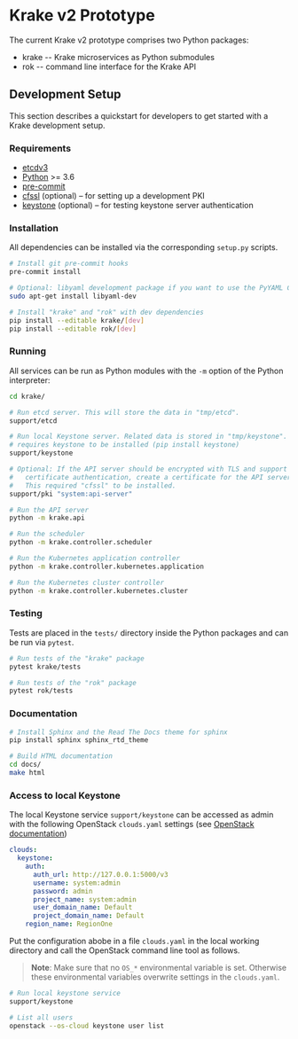 # Krake v2 Prototype

The current Krake v2 prototype comprises two Python packages:

 - krake -- Krake microservices as Python submodules
 - rok -- command line interface for the Krake API


## Development Setup

This section describes a quickstart for developers to get started with a Krake
development setup.


### Requirements

 - [etcdv3](https://github.com/etcd-io/etcd/releases/)
 - [Python](https://www.python.org/downloads/) >= 3.6
 - [pre-commit](https://pre-commit.com/)
 - [cfssl](https://cfssl.org/) (optional) – for setting up a development PKI
 - [keystone](https://pypi.org/project/keystone/) (optional) – for testing keystone server authentication


### Installation

All dependencies can be installed via the corresponding `setup.py` scripts.

```bash
# Install git pre-commit hooks
pre-commit install

# Optional: libyaml development package if you want to use the PyYAML C extension.
sudo apt-get install libyaml-dev

# Install "krake" and "rok" with dev dependencies
pip install --editable krake/[dev]
pip install --editable rok/[dev]
```


### Running

All services can be run as Python modules with the `-m` option of the Python
interpreter:

```bash
cd krake/

# Run etcd server. This will store the data in "tmp/etcd".
support/etcd

# Run local Keystone server. Related data is stored in "tmp/keystone". This
# requires keystone to be installed (pip install keystone)
support/keystone

# Optional: If the API server should be encrypted with TLS and support client
#   certificate authentication, create a certificate for the API server.
#	This required "cfssl" to be installed.
support/pki "system:api-server"

# Run the API server
python -m krake.api

# Run the scheduler
python -m krake.controller.scheduler

# Run the Kubernetes application controller
python -m krake.controller.kubernetes.application

# Run the Kubernetes cluster controller
python -m krake.controller.kubernetes.cluster
```


### Testing

Tests are placed in the `tests/` directory inside the Python packages and can
be run via `pytest`.


```bash
# Run tests of the "krake" package
pytest krake/tests

# Run tests of the "rok" package
pytest rok/tests
```


### Documentation

```bash
# Install Sphinx and the Read The Docs theme for sphinx
pip install sphinx sphinx_rtd_theme

# Build HTML documentation
cd docs/
make html
```


### Access to local Keystone

The local Keystone service ``support/keystone`` can be accessed as admin with
the following OpenStack ``clouds.yaml`` settings (see
[OpenStack documentation](https://docs.openstack.org/python-openstackclient/latest/configuration/index.html#clouds-yaml))

```yaml
clouds:
  keystone:
    auth:
      auth_url: http://127.0.0.1:5000/v3
      username: system:admin
      password: admin
      project_name: system:admin
      user_domain_name: Default
      project_domain_name: Default
    region_name: RegionOne
```

Put the configuration abobe in a file `clouds.yaml` in the local working
directory and call the OpenStack command line tool as follows.

> **Note**: Make sure that no `OS_*` environmental variable is set. Otherwise
> these environmental variables overwrite settings in the `clouds.yaml`.

```bash
# Run local keystone service
support/keystone

# List all users
openstack --os-cloud keystone user list
```
